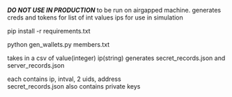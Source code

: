 ***DO NOT USE IN PRODUCTION***
to be run on airgapped machine. generates 
creds and tokens for list of int values ips
for use in simulation 

pip install -r requirements.txt

python gen_wallets.py members.txt

takes in a csv of value(integer) ip(string)
generates secret_records.json and server_records.json

each contains ip, intval, 2 uids, address  
secret_records.json also contains private keys
